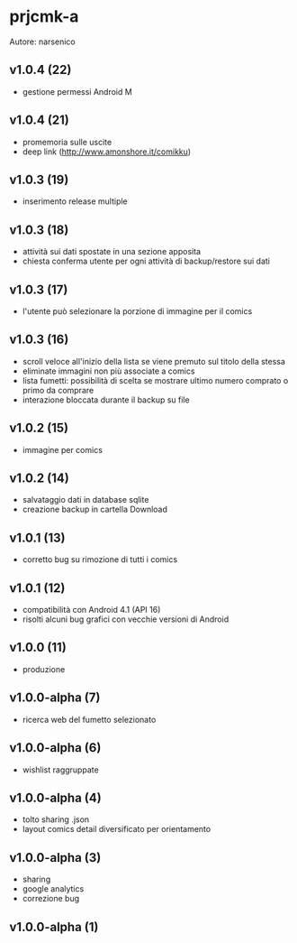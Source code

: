 # prjcmk-a
Autore: narsenico

## v1.0.4 (22)
- gestione permessi Android M

## v1.0.4 (21)
- promemoria sulle uscite
- deep link (http://www.amonshore.it/comikku)

## v1.0.3 (19)
- inserimento release multiple

## v1.0.3 (18)
- attività sui dati spostate in una sezione apposita
- chiesta conferma utente per ogni attività di backup/restore sui dati

## v1.0.3 (17)
- l'utente può selezionare la porzione di immagine per il comics

## v1.0.3 (16)
- scroll veloce all'inizio della lista se viene premuto sul titolo della stessa
- eliminate immagini non più associate a comics
- lista fumetti: possibilità di scelta se mostrare ultimo numero comprato o primo da comprare
- interazione bloccata durante il backup su file

## v1.0.2 (15)
- immagine per comics

## v1.0.2 (14)
- salvataggio dati in database sqlite
- creazione backup in cartella Download

## v1.0.1 (13)
- corretto bug su rimozione di tutti i comics

## v1.0.1 (12)
- compatibilità con Android 4.1 (API 16)
- risolti alcuni bug grafici con vecchie versioni di Android

## v1.0.0 (11)
- produzione

## v1.0.0-alpha (7)
- ricerca web del fumetto selezionato

## v1.0.0-alpha (6)
- wishlist raggruppate

## v1.0.0-alpha (4)
- tolto sharing .json
- layout comics detail diversificato per orientamento

## v1.0.0-alpha (3)
- sharing
- google analytics
- correzione bug

## v1.0.0-alpha (1)